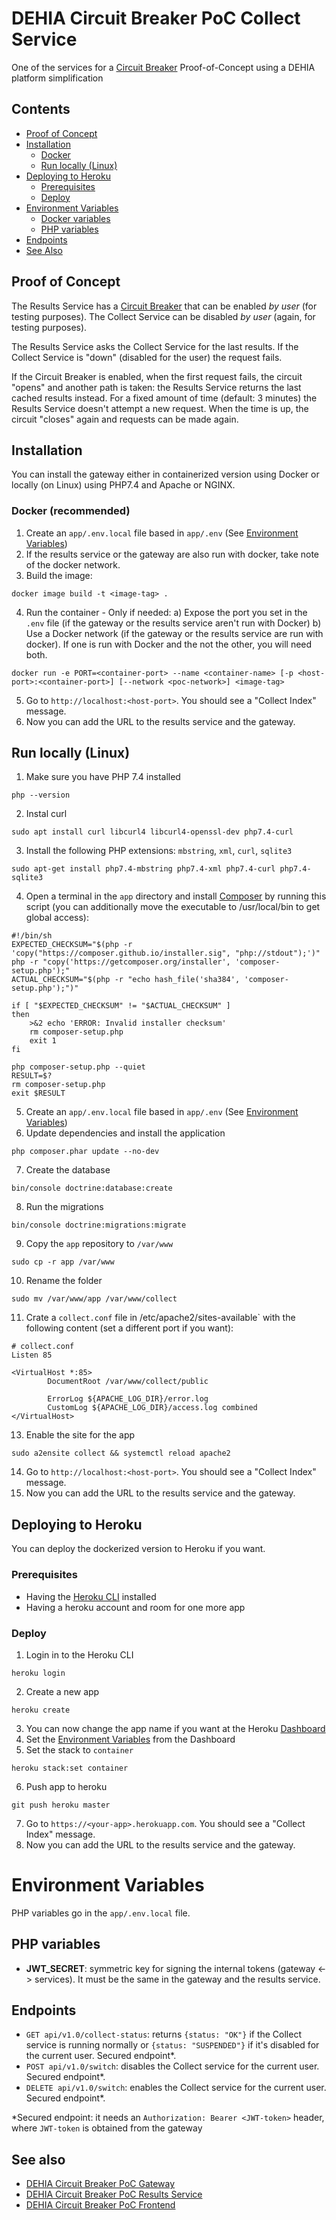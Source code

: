 # DEHIA Circuit Breaker PoC Collect Service
One of the services for a [Circuit Breaker](https://docs.microsoft.com/en-us/azure/architecture/patterns/circuit-breaker) Proof-of-Concept using a DEHIA platform simplification

## Contents
- [Proof of Concept](#proof-of-concept)
- [Installation](#installation)
  - [Docker](#docker-recommended)
  - [Run locally (Linux)](#run-locally-linux)
- [Deploying to Heroku](#deploying-to-heroku)
  - [Prerequisites](#prerequisites)
  - [Deploy](#deploy)
- [Environment Variables](#environment-variables)
  - [Docker variables](#docker-variables)
  - [PHP variables](#php-variables)
- [Endpoints](#endpoints)
- [See Also](#see-also)

## Proof of Concept
The Results Service has a [Circuit Breaker](https://docs.microsoft.com/en-us/azure/architecture/patterns/circuit-breaker) that can be enabled *by user* (for testing purposes).
The Collect Service can be disabled *by user* (again, for testing purposes).

The Results Service asks the Collect Service for the last results. If the Collect Service is "down" (disabled for the user) the request fails.

If the Circuit Breaker is enabled, when the first request fails, the circuit "opens" and another path is taken: the Results Service returns the last cached results instead. For a fixed amount of time (default: 3 minutes) the Results Service doesn't attempt a new request. When the time is up, the circuit "closes" again and requests can be made again.

## Installation
You can install the gateway either in containerized version using Docker or locally (on Linux) using PHP7.4 and Apache or NGINX.
### Docker (recommended)
 1. Create an `app/.env.local` file based in `app/.env` (See [Environment Variables](#Environment-Variables))
 2. If the results service or the gateway are also run with docker, take note of the docker network.
 3. Build the image: 

 ```
 docker image build -t <image-tag> .
 ```
 4. Run the container - Only if needed: a) Expose the port you set in the `.env` file (if the gateway or the results service aren't run with Docker) b) Use a Docker network (if the gateway or the results service are run with docker). If one is run with Docker and the not the other, you will need both.
 ```
 docker run -e PORT=<container-port> --name <container-name> [-p <host-port>:<container-port>] [--network <poc-network>] <image-tag>
 ```
 5. Go to `http://localhost:<host-port>`. You should see a "Collect Index" message.
 6. Now you can add the URL to the results service and the gateway.

## Run locally (Linux)
1. Make sure you have PHP 7.4 installed
```
php --version
```
2. Instal curl
```
sudo apt install curl libcurl4 libcurl4-openssl-dev php7.4-curl
```
3. Install the following PHP extensions: `mbstring`, `xml`, `curl`, `sqlite3`
```
sudo apt-get install php7.4-mbstring php7.4-xml php7.4-curl php7.4-sqlite3
```

4. Open a terminal in the `app` directory and install [Composer](https://getcomposer.org/download/) by running this script (you can additionally move the executable to /usr/local/bin to get global access):
```
#!/bin/sh
EXPECTED_CHECKSUM="$(php -r 'copy("https://composer.github.io/installer.sig", "php://stdout");')"
php -r "copy('https://getcomposer.org/installer', 'composer-setup.php');"
ACTUAL_CHECKSUM="$(php -r "echo hash_file('sha384', 'composer-setup.php');")"

if [ "$EXPECTED_CHECKSUM" != "$ACTUAL_CHECKSUM" ]
then
    >&2 echo 'ERROR: Invalid installer checksum'
    rm composer-setup.php
    exit 1
fi

php composer-setup.php --quiet
RESULT=$?
rm composer-setup.php
exit $RESULT
```
5. Create an `app/.env.local` file based in `app/.env` (See [Environment Variables](#Environment-Variables))
6. Update dependencies and install the application
``` 
php composer.phar update --no-dev
```
7. Create the database 
```
bin/console doctrine:database:create
```
8. Run the migrations
```
bin/console doctrine:migrations:migrate
``` 
9. Copy the `app` repository to `/var/www`
```
sudo cp -r app /var/www
```
10. Rename the folder
```
sudo mv /var/www/app /var/www/collect
```
11. Crate a `collect.conf` file in /etc/apache2/sites-available` with the following content (set a different port if you want): 
```
# collect.conf
Listen 85

<VirtualHost *:85>
        DocumentRoot /var/www/collect/public

        ErrorLog ${APACHE_LOG_DIR}/error.log
        CustomLog ${APACHE_LOG_DIR}/access.log combined
</VirtualHost>

```
13. Enable the site for the app
```
sudo a2ensite collect && systemctl reload apache2
```
14. Go to `http://localhost:<host-port>`. You should see a "Collect Index" message.
15. Now you can add the URL to the results service and the gateway.


## Deploying to Heroku
 You can deploy the dockerized version to Heroku if you want.
 ### Prerequisites
 - Having the [Heroku CLI](https://devcenter.heroku.com/articles/heroku-cli) installed
 - Having a heroku account and room for one more app

 ### Deploy
  1. Login in to the Heroku CLI
  ```
  heroku login
  ```
  2. Create a new app
  ```
  heroku create
  ```
  3. You can now change the app name if you want at the Heroku [Dashboard](https://dashboard.heroku.com/)
  4. Set the [Environment Variables](#Environment-Variables) from the Dashboard
  5. Set the stack to `container`
  ```
  heroku stack:set container
  ```
  6. Push app to heroku
  ```
  git push heroku master
  ```
  7. Go to `https://<your-app>.herokuapp.com`. You should see a "Collect Index" message.
  8. Now you can add the URL to the results service and the gateway.

# Environment Variables
PHP variables go in the `app/.env.local` file.
## PHP variables
- **JWT_SECRET**: symmetric key for signing the internal tokens (gateway <-> services). It must be the same in the gateway and the results service.

## Endpoints
- `GET api/v1.0/collect-status`: returns `{status: "OK"}` if the Collect service is running normally or `{status: "SUSPENDED"}` if it's disabled for the current user. Secured endpoint*.
- `POST api/v1.0/switch`: disables the Collect service for the current user. Secured endpoint*.
- `DELETE api/v1.0/switch`: enables the Collect service for the current user. Secured endpoint*.


*Secured endpoint: it needs an `Authorization: Bearer <JWT-token>` header, where `JWT-token` is obtained from the gateway


## See also
- [DEHIA Circuit Breaker PoC Gateway](https://github.com/mokocchi/dehia-cb-poc-gateway)
- [DEHIA Circuit Breaker PoC Results Service](https://github.com/mokocchi/dehia-cb-poc-results)
- [DEHIA Circuit Breaker PoC Frontend](https://github.com/mokocchi/dehia-cb-poc-frontend)
